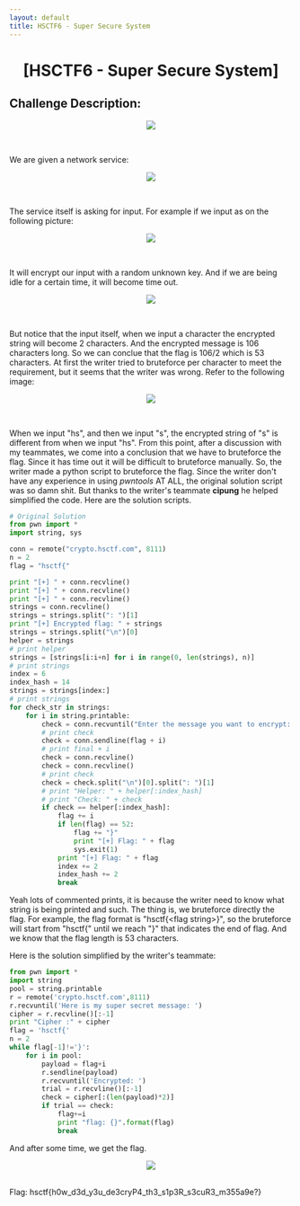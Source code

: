 ```yaml
---
layout: default
title: HSCTF6 - Super Secure System
---
```


<h1 align="center">[HSCTF6 - Super Secure System]</h1>

## Challenge Description:
<p align="center"><img src="https://blog.xarkangels.com/ctf/assets/hsctf6_super_secure_system/challdesc.png"></p><br>

We are given a network service:<br>
<p align="center"><img src="https://blog.xarkangels.com/ctf/assets/hsctf6_super_secure_system/nc.png"></p><br>

The service itself is asking for input. For example if we input as on the following picture:
<p align="center"><img src="https://blog.xarkangels.com/ctf/assets/hsctf6_super_secure_system/try.png"></p><br>

It will encrypt our input with a random unknown key. And if we are being idle for a certain time, it will become time out.<br>
<p align="center"><img src="https://blog.xarkangels.com/ctf/assets/hsctf6_super_secure_system/timeout.png"></p><br>

But notice that the input itself, when we input a character the encrypted string will become 2 characters. And the encrypted message is 106 characters long. So we can conclue that the flag is 106/2 which is 53 characters. At first the writer tried to bruteforce per character to meet the requirement, but it seems that the writer was wrong. Refer to the following image:<br>
<p align="center"><img src="https://blog.xarkangels.com/ctf/assets/hsctf6_super_secure_system/fuzzing.png"></p><br>

When we input "hs", and then we input "s", the encrypted string of "s" is different from when we input "hs". From this point, after a discussion with my teammates, we come into a conclusion that we have to bruteforce the flag. Since it has time out it will be difficult to bruteforce manually. So, the writer made a python script to bruteforce the flag. Since the writer don't have any experience in using <i>pwntools</i> AT ALL, the original solution script was so damn shit. But thanks to the writer's teammate <b>cipung</b> he helped simplified the code. Here are the solution scripts.<br>

```python
# Original Solution
from pwn import *
import string, sys

conn = remote("crypto.hsctf.com", 8111)
n = 2
flag = "hsctf{"

print "[+] " + conn.recvline()
print "[+] " + conn.recvline()
print "[+] " + conn.recvline()
strings = conn.recvline()
strings = strings.split(": ")[1]
print "[+] Encrypted flag: " + strings
strings = strings.split("\n")[0]
helper = strings
# print helper
strings = [strings[i:i+n] for i in range(0, len(strings), n)]
# print strings
index = 6
index_hash = 14
strings = strings[index:]
# print strings
for check_str in strings:
    for i in string.printable:
        check = conn.recvuntil("Enter the message you want to encrypt: ")
        # print check
        check = conn.sendline(flag + i)
        # print final + i
        check = conn.recvline()
        check = conn.recvline()
        # print check
        check = check.split("\n")[0].split(": ")[1]
        # print "Helper: " + helper[:index_hash]
        # print "Check: " + check
        if check == helper[:index_hash]:
            flag += i
            if len(flag) == 52:
                flag += "}"
                print "[+] Flag: " + flag
                sys.exit(1)
            print "[+] Flag: " + flag
            index += 2
            index_hash += 2
            break
```
Yeah lots of commented prints, it is because the writer need to know what string is being printed and such. The thing is, we bruteforce directly the flag. For example, the flag format is "hsctf{\<flag string\>}", so the bruteforce will start from "hsctf{" until we reach "}" that indicates the end of flag. And we know that the flag length is 53 characters. <br>

Here is the solution simplified by the writer's teammate:<br>
```python
from pwn import *
import string
pool = string.printable
r = remote('crypto.hsctf.com',8111)
r.recvuntil('Here is my super secret message: ')
cipher = r.recvline()[:-1]
print "Cipher :" + cipher
flag = 'hsctf{'
n = 2
while flag[-1]!='}':
	for i in pool:
		payload = flag+i
		r.sendline(payload)
		r.recvuntil('Encrypted: ')
		trial = r.recvline()[:-1]
		check = cipher[:(len(payload)*2)]
		if trial == check:
			flag+=i
			print "flag: {}".format(flag)
			break
```
And after some time, we get the flag.<br>
<p align="center"><img src="https://blog.xarkangels.com/ctf/assets/hsctf6_super_secure_system/get_flag.png"></p><br>
Flag: hsctf{h0w_d3d_y3u_de3cryP4_th3_s1p3R_s3cuR3_m355a9e?}
